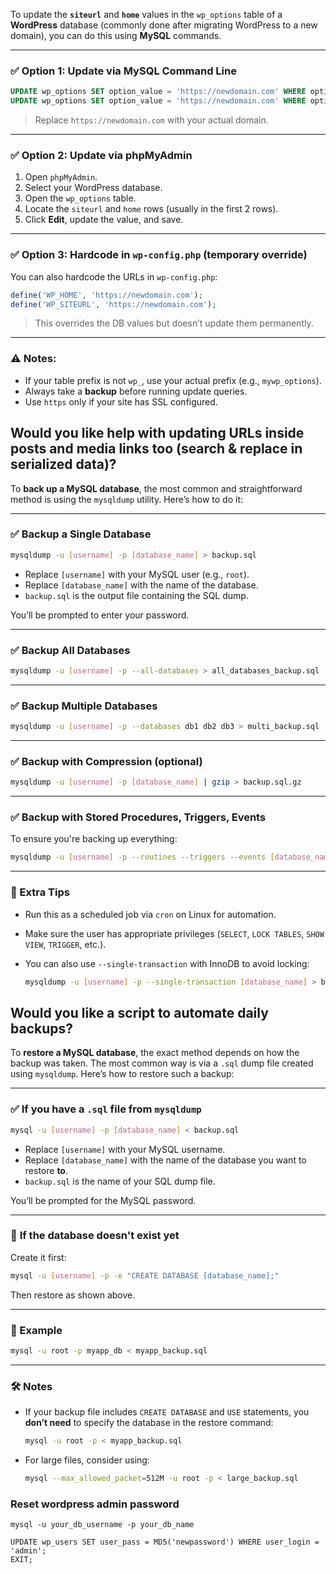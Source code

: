 To update the **`siteurl`** and **`home`** values in the `wp_options` table of a **WordPress** database (commonly done after migrating WordPress to a new domain), you can do this using **MySQL** commands.

---

### ✅ **Option 1: Update via MySQL Command Line**

```sql
UPDATE wp_options SET option_value = 'https://newdomain.com' WHERE option_name = 'siteurl';
UPDATE wp_options SET option_value = 'https://newdomain.com' WHERE option_name = 'home';
```

> Replace `https://newdomain.com` with your actual domain.

---

### ✅ **Option 2: Update via phpMyAdmin**

1. Open `phpMyAdmin`.
2. Select your WordPress database.
3. Open the `wp_options` table.
4. Locate the `siteurl` and `home` rows (usually in the first 2 rows).
5. Click **Edit**, update the value, and save.

---

### ✅ **Option 3: Hardcode in `wp-config.php` (temporary override)**

You can also hardcode the URLs in `wp-config.php`:

```php
define('WP_HOME', 'https://newdomain.com');
define('WP_SITEURL', 'https://newdomain.com');
```

> This overrides the DB values but doesn’t update them permanently.

---

### ⚠️ Notes:

* If your table prefix is not `wp_`, use your actual prefix (e.g., `mywp_options`).
* Always take a **backup** before running update queries.
* Use `https` only if your site has SSL configured.

Would you like help with updating URLs inside posts and media links too (search & replace in serialized data)?
---
To **back up a MySQL database**, the most common and straightforward method is using the `mysqldump` utility. Here’s how to do it:

---

### ✅ **Backup a Single Database**

```bash
mysqldump -u [username] -p [database_name] > backup.sql
```

* Replace `[username]` with your MySQL user (e.g., `root`).
* Replace `[database_name]` with the name of the database.
* `backup.sql` is the output file containing the SQL dump.

You’ll be prompted to enter your password.

---

### ✅ **Backup All Databases**

```bash
mysqldump -u [username] -p --all-databases > all_databases_backup.sql
```

---

### ✅ **Backup Multiple Databases**

```bash
mysqldump -u [username] -p --databases db1 db2 db3 > multi_backup.sql
```

---

### ✅ **Backup with Compression (optional)**

```bash
mysqldump -u [username] -p [database_name] | gzip > backup.sql.gz
```

---

### ✅ **Backup with Stored Procedures, Triggers, Events**

To ensure you're backing up everything:

```bash
mysqldump -u [username] -p --routines --triggers --events [database_name] > full_backup.sql
```

---

### 📌 Extra Tips

* Run this as a scheduled job via `cron` on Linux for automation.
* Make sure the user has appropriate privileges (`SELECT`, `LOCK TABLES`, `SHOW VIEW`, `TRIGGER`, etc.).
* You can also use `--single-transaction` with InnoDB to avoid locking:

  ```bash
  mysqldump -u [username] -p --single-transaction [database_name] > backup.sql
  ```

Would you like a script to automate daily backups?
---
To **restore a MySQL database**, the exact method depends on how the backup was taken. The most common way is via a `.sql` dump file created using `mysqldump`. Here’s how to restore such a backup:

---

### ✅ **If you have a `.sql` file from `mysqldump`**

```bash
mysql -u [username] -p [database_name] < backup.sql
```

* Replace `[username]` with your MySQL username.
* Replace `[database_name]` with the name of the database you want to restore **to**.
* `backup.sql` is the name of your SQL dump file.

You’ll be prompted for the MySQL password.

---

### 📌 **If the database doesn't exist yet**

Create it first:

```bash
mysql -u [username] -p -e "CREATE DATABASE [database_name];"
```

Then restore as shown above.

---

### 🧠 Example

```bash
mysql -u root -p myapp_db < myapp_backup.sql
```

---

### 🛠️ Notes

* If your backup file includes `CREATE DATABASE` and `USE` statements, you **don’t need** to specify the database in the restore command:

  ```bash
  mysql -u root -p < myapp_backup.sql
  ```

* For large files, consider using:

  ```bash
  mysql --max_allowed_packet=512M -u root -p < large_backup.sql
  ```
### Reset wordpress admin password

```
mysql -u your_db_username -p your_db_name
```
```
UPDATE wp_users SET user_pass = MD5('newpassword') WHERE user_login = 'admin';
EXIT;

```

